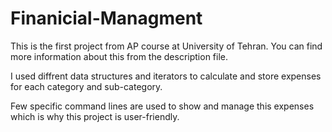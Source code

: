 # Finanicial-Managment
This is the first project from AP course at University of Tehran.
You can find more information about this from the description file.

I used diffrent data structures and iterators to calculate and store expenses for each category and sub-category.

Few specific command lines are used to show and manage this expenses which is why this project is user-friendly.
